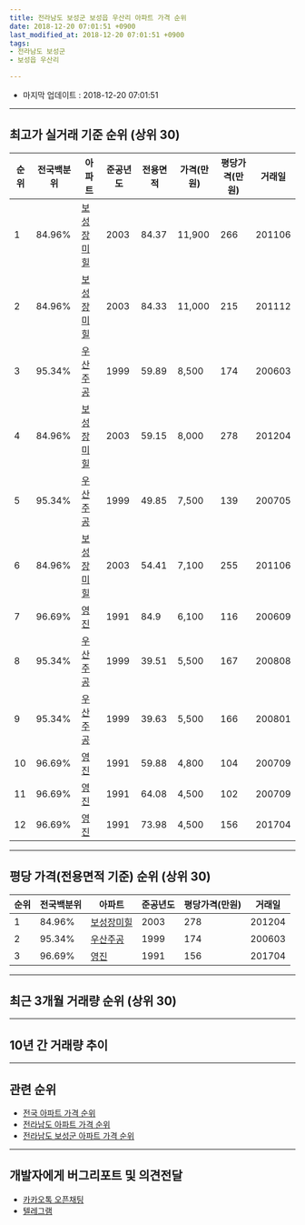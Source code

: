```yaml
---
title: 전라남도 보성군 보성읍 우산리 아파트 가격 순위
date: 2018-12-20 07:01:51 +0900
last_modified_at: 2018-12-20 07:01:51 +0900
tags:
- 전라남도 보성군
- 보성읍 우산리

---
```


* 마지막 업데이트 : 2018-12-20 07:01:51

---

## 최고가 실거래 기준 순위 (상위 30)


|순위|전국백분위|아파트|준공년도|전용면적|가격(만원)|평당가격(만원)|거래일|
|---|---|---|---|---|---|---|---|
|1|84.96%|[보성장미힐](https://search.naver.com/search.naver?query=%EC%A0%84%EB%9D%BC%EB%82%A8%EB%8F%84+%EB%B3%B4%EC%84%B1%EA%B5%B0+%EB%B3%B4%EC%84%B1%EC%9D%8D+%EC%9A%B0%EC%82%B0%EB%A6%AC+%EB%B3%B4%EC%84%B1%EC%9E%A5%EB%AF%B8%ED%9E%90)|2003|84.37|11,900|266|201106|
|2|84.96%|[보성장미힐](https://search.naver.com/search.naver?query=%EC%A0%84%EB%9D%BC%EB%82%A8%EB%8F%84+%EB%B3%B4%EC%84%B1%EA%B5%B0+%EB%B3%B4%EC%84%B1%EC%9D%8D+%EC%9A%B0%EC%82%B0%EB%A6%AC+%EB%B3%B4%EC%84%B1%EC%9E%A5%EB%AF%B8%ED%9E%90)|2003|84.33|11,000|215|201112|
|3|95.34%|[우산주공](https://search.naver.com/search.naver?query=%EC%A0%84%EB%9D%BC%EB%82%A8%EB%8F%84+%EB%B3%B4%EC%84%B1%EA%B5%B0+%EB%B3%B4%EC%84%B1%EC%9D%8D+%EC%9A%B0%EC%82%B0%EB%A6%AC+%EC%9A%B0%EC%82%B0%EC%A3%BC%EA%B3%B5)|1999|59.89|8,500|174|200603|
|4|84.96%|[보성장미힐](https://search.naver.com/search.naver?query=%EC%A0%84%EB%9D%BC%EB%82%A8%EB%8F%84+%EB%B3%B4%EC%84%B1%EA%B5%B0+%EB%B3%B4%EC%84%B1%EC%9D%8D+%EC%9A%B0%EC%82%B0%EB%A6%AC+%EB%B3%B4%EC%84%B1%EC%9E%A5%EB%AF%B8%ED%9E%90)|2003|59.15|8,000|278|201204|
|5|95.34%|[우산주공](https://search.naver.com/search.naver?query=%EC%A0%84%EB%9D%BC%EB%82%A8%EB%8F%84+%EB%B3%B4%EC%84%B1%EA%B5%B0+%EB%B3%B4%EC%84%B1%EC%9D%8D+%EC%9A%B0%EC%82%B0%EB%A6%AC+%EC%9A%B0%EC%82%B0%EC%A3%BC%EA%B3%B5)|1999|49.85|7,500|139|200705|
|6|84.96%|[보성장미힐](https://search.naver.com/search.naver?query=%EC%A0%84%EB%9D%BC%EB%82%A8%EB%8F%84+%EB%B3%B4%EC%84%B1%EA%B5%B0+%EB%B3%B4%EC%84%B1%EC%9D%8D+%EC%9A%B0%EC%82%B0%EB%A6%AC+%EB%B3%B4%EC%84%B1%EC%9E%A5%EB%AF%B8%ED%9E%90)|2003|54.41|7,100|255|201106|
|7|96.69%|[영진](https://search.naver.com/search.naver?query=%EC%A0%84%EB%9D%BC%EB%82%A8%EB%8F%84+%EB%B3%B4%EC%84%B1%EA%B5%B0+%EB%B3%B4%EC%84%B1%EC%9D%8D+%EC%9A%B0%EC%82%B0%EB%A6%AC+%EC%98%81%EC%A7%84)|1991|84.9|6,100|116|200609|
|8|95.34%|[우산주공](https://search.naver.com/search.naver?query=%EC%A0%84%EB%9D%BC%EB%82%A8%EB%8F%84+%EB%B3%B4%EC%84%B1%EA%B5%B0+%EB%B3%B4%EC%84%B1%EC%9D%8D+%EC%9A%B0%EC%82%B0%EB%A6%AC+%EC%9A%B0%EC%82%B0%EC%A3%BC%EA%B3%B5)|1999|39.51|5,500|167|200808|
|9|95.34%|[우산주공](https://search.naver.com/search.naver?query=%EC%A0%84%EB%9D%BC%EB%82%A8%EB%8F%84+%EB%B3%B4%EC%84%B1%EA%B5%B0+%EB%B3%B4%EC%84%B1%EC%9D%8D+%EC%9A%B0%EC%82%B0%EB%A6%AC+%EC%9A%B0%EC%82%B0%EC%A3%BC%EA%B3%B5)|1999|39.63|5,500|166|200801|
|10|96.69%|[영진](https://search.naver.com/search.naver?query=%EC%A0%84%EB%9D%BC%EB%82%A8%EB%8F%84+%EB%B3%B4%EC%84%B1%EA%B5%B0+%EB%B3%B4%EC%84%B1%EC%9D%8D+%EC%9A%B0%EC%82%B0%EB%A6%AC+%EC%98%81%EC%A7%84)|1991|59.88|4,800|104|200709|
|11|96.69%|[영진](https://search.naver.com/search.naver?query=%EC%A0%84%EB%9D%BC%EB%82%A8%EB%8F%84+%EB%B3%B4%EC%84%B1%EA%B5%B0+%EB%B3%B4%EC%84%B1%EC%9D%8D+%EC%9A%B0%EC%82%B0%EB%A6%AC+%EC%98%81%EC%A7%84)|1991|64.08|4,500|102|200709|
|12|96.69%|[영진](https://search.naver.com/search.naver?query=%EC%A0%84%EB%9D%BC%EB%82%A8%EB%8F%84+%EB%B3%B4%EC%84%B1%EA%B5%B0+%EB%B3%B4%EC%84%B1%EC%9D%8D+%EC%9A%B0%EC%82%B0%EB%A6%AC+%EC%98%81%EC%A7%84)|1991|73.98|4,500|156|201704|


---

## 평당 가격(전용면적 기준) 순위 (상위 30)


|순위|전국백분위|아파트|준공년도|평당가격(만원)|거래일|
|---|---|---|---|---|---|
|1|84.96%|[보성장미힐](https://search.naver.com/search.naver?query=%EC%A0%84%EB%9D%BC%EB%82%A8%EB%8F%84+%EB%B3%B4%EC%84%B1%EA%B5%B0+%EB%B3%B4%EC%84%B1%EC%9D%8D+%EC%9A%B0%EC%82%B0%EB%A6%AC+%EB%B3%B4%EC%84%B1%EC%9E%A5%EB%AF%B8%ED%9E%90)|2003|278|201204|
|2|95.34%|[우산주공](https://search.naver.com/search.naver?query=%EC%A0%84%EB%9D%BC%EB%82%A8%EB%8F%84+%EB%B3%B4%EC%84%B1%EA%B5%B0+%EB%B3%B4%EC%84%B1%EC%9D%8D+%EC%9A%B0%EC%82%B0%EB%A6%AC+%EC%9A%B0%EC%82%B0%EC%A3%BC%EA%B3%B5)|1999|174|200603|
|3|96.69%|[영진](https://search.naver.com/search.naver?query=%EC%A0%84%EB%9D%BC%EB%82%A8%EB%8F%84+%EB%B3%B4%EC%84%B1%EA%B5%B0+%EB%B3%B4%EC%84%B1%EC%9D%8D+%EC%9A%B0%EC%82%B0%EB%A6%AC+%EC%98%81%EC%A7%84)|1991|156|201704|


---

## 최근 3개월 거래량 순위 (상위 30)


<div style="width:100%;">
    <canvas id="deal_count_ranking" height="250"></canvas>
</div>


<script>
new Chart(document.getElementById("deal_count_ranking"), {
    type: 'horizontalBar',
    data: {
        labels: ['우산주공', '보성장미힐', '영진'],
        datasets: [{
            label: '실거래 수',
            data: [6, 5, 1],
            borderColor: "rgba(255, 0, 128, 1)",
            backgroundColor: "rgba(255, 0, 128, 0.5)",
            fill: false,
        }]
    },
    options: {
        responsive: true,
        title: {
            display: true,
            text: '최근 3개월 거래량 순위'
        },
        tooltips: {
            mode: 'index',
            intersect: false,
            callbacks: {
                title: function(tooltipItems, data) {
                    return "실거래 수:";
                },
                label: function(tooltipItem, data) {
                    return data.labels[tooltipItem.index] + ": " + tooltipItem.xLabel;
                }
            }
        },
        hover: {
            mode: 'nearest',
            intersect: true
        },
        scales: {
            xAxes: [{
                display: true,
                scaleLabel: {
                    display: true,
                    labelString: '실거래 수'
                },
                ticks: {
                    suggestedMin: 0,
                }
            }],
            yAxes: [{
                display: true,
                ticks: {
                    autoSkip: false,
                    callback: function(value, index, values) {
                        if (value.length > 15)
                            return value.substr(0, 13) + "...";
                        else
                            return value;
                    }
                },
                scaleLabel: {
                    display: false,
                }
            }]
        }
    }
});

</script>


---

## 10년 간 거래량 추이


<div style="width:100%;">
    <canvas id="deal_progress" height="250"></canvas>
</div>

<script>
new Chart(document.getElementById("deal_progress"), {
    type: 'line',
    data: {
        labels: ['200812','200901','200902','200903','200904','200905','200906','200907','200908','200909','200910','200911','200912','201001','201002','201003','201004','201005','201006','201007','201008','201009','201010','201011','201012','201101','201102','201103','201104','201105','201106','201107','201108','201109','201110','201111','201112','201201','201202','201203','201204','201205','201206','201207','201208','201209','201210','201211','201212','201301','201302','201303','201304','201305','201306','201307','201308','201309','201310','201311','201312','201401','201402','201403','201404','201405','201406','201407','201408','201409','201410','201411','201412','201501','201502','201503','201504','201505','201506','201507','201508','201509','201510','201511','201512','201601','201602','201603','201604','201605','201606','201607','201608','201609','201610','201611','201612','201701','201702','201703','201704','201705','201706','201707','201708','201709','201710','201711','201712','201801','201802','201803','201804','201805','201806','201807','201808','201809','201810','201811','201812'],
        datasets: [{
            label: '실거래 수',
            pointRadius: 1,
            data: [5, 2, 3, 4, 6, 6, 3, 2, 2, 6, 4, 3, 0, 2, 6, 6, 6, 4, 3, 4, 1, 6, 4, 1, 2, 0, 4, 3, 2, 2, 20, 6, 2, 3, 4, 5, 8, 2, 4, 3, 3, 3, 3, 5, 8, 4, 6, 6, 7, 0, 2, 4, 8, 5, 6, 0, 3, 6, 7, 5, 9, 2, 4, 5, 4, 3, 6, 5, 4, 2, 2, 5, 6, 5, 2, 5, 3, 7, 3, 9, 2, 6, 2, 1, 6, 2, 5, 5, 3, 6, 0, 7, 5, 2, 6, 8, 13, 6, 9, 6, 3, 5, 4, 5, 2, 2, 3, 2, 6, 2, 3, 7, 6, 8, 4, 2, 12, 5, 4, 6, 2],
            borderColor: "rgba(255, 201, 14, 1)",
            backgroundColor: "rgba(255, 201, 14, 0.5)",
            fill: true,
        }]
    },
    options: {
        responsive: true,
        title: {
            display: true,
            text: '10년간 거래량 추이'
        },
        tooltips: {
            mode: 'index',
            intersect: false,
        },
        hover: {
            mode: 'nearest',
            intersect: true
        },
        scales: {
            xAxes: [{
                display: true,
                scaleLabel: {
                    display: true,
                    labelString: '년/월'
                }
            }],
            yAxes: [{
                display: true,
                ticks: {
                    suggestedMin: 0,
                },
                scaleLabel: {
                    display: true,
                    labelString: '실거래 수'
                }
            }]
        }
    }
});

</script>


---

## 관련 순위

- [전국 아파트 가격 순위](https://inasie.github.io/apt-ranking/전국)
- [전라남도 아파트 가격 순위](https://inasie.github.io/apt-ranking/전라남도)
- [전라남도 보성군 아파트 가격 순위](https://inasie.github.io/apt-ranking/전라남도-보성군)


---

## 개발자에게 버그리포트 및 의견전달

- [카카오톡 오픈채팅](https://open.kakao.com/o/gLJUAP4)
- [텔레그램](https://t.me/inasie)

